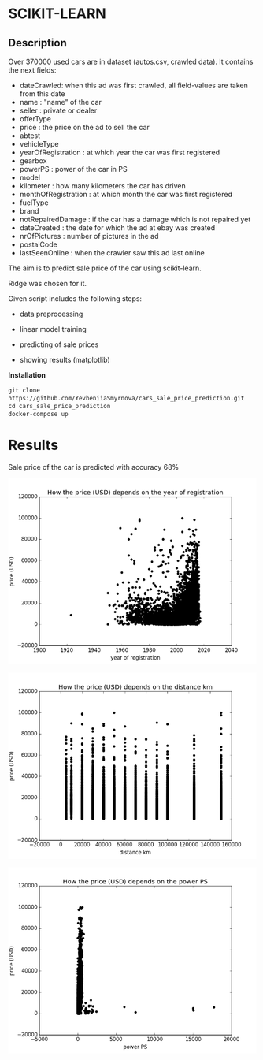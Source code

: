 # SCIKIT-LEARN

## Description

Over 370000 used cars are in dataset (autos.csv, crawled data). It contains the next fields:

* dateCrawled: when this ad was first crawled, all field-values are taken from this date
* name : "name" of the car
* seller : private or dealer
* offerType
* price : the price on the ad to sell the car
* abtest
* vehicleType
* yearOfRegistration : at which year the car was first registered
* gearbox
* powerPS : power of the car in PS
* model
* kilometer : how many kilometers the car has driven
* monthOfRegistration : at which month the car was first registered
* fuelType
* brand
* notRepairedDamage : if the car has a damage which is not repaired yet
* dateCreated : the date for which the ad at ebay was created
* nrOfPictures : number of pictures in the ad
* postalCode
* lastSeenOnline : when the crawler saw this ad last online

The aim is to predict sale price of the car using scikit-learn.

Ridge was chosen for it.

Given script includes the following steps:

* data preprocessing

* linear model training

* predicting of sale prices

* showing results (matplotlib)

**Installation**

```
git clone https://github.com/YevheniiaSmyrnova/cars_sale_price_prediction.git
cd cars_sale_price_prediction
docker-compose up
```

# Results

Sale price of the car is predicted with accuracy 68%

![Screenshot](year_of_registration.png)

![Screenshot](distance_km.png)

![Screenshot](power_PS.png)
